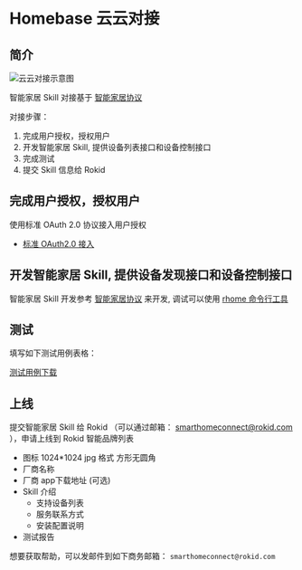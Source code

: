 # Homebase 云云对接

## 简介

![云云对接示意图](https://s.rokidcdn.com/homebase/upload/BygMjQZwM.jpg)

智能家居 Skill 对接基于 [智能家居协议](../v2/message-reference.md)

对接步骤：

1. 完成用户授权，授权用户
2. 开发智能家居 Skill, 提供设备列表接口和设备控制接口
3. 完成测试
4. 提交 Skill 信息给 Rokid

## 完成用户授权，授权用户

使用标准 OAuth 2.0 协议接入用户授权

- [标准 OAuth2.0 接入](rfc6749.md)

## 开发智能家居 Skill, 提供设备发现接口和设备控制接口

智能家居 Skill 开发参考 [智能家居协议](../v2/message-reference.md) 来开发, 调试可以使用 [rhome 命令行工具](../tools/rhome.md)

## 测试

填写如下测试用例表格：

[测试用例下载](https://s.rokidcdn.com/homebase/upload/HkOw4tzcf.xlsx)

## 上线

提交智能家居 Skill 给 Rokid （可以通过邮箱： smarthomeconnect@rokid.com ），申请上线到 Rokid 智能品牌列表

- 图标 1024*1024 jpg 格式 方形无圆角
- 厂商名称
- 厂商 app下载地址 (可选)
- Skill 介绍
  - 支持设备列表
  - 服务联系方式
  - 安装配置说明
- 测试报告

想要获取帮助，可以发邮件到如下商务邮箱： `smarthomeconnect@rokid.com`
